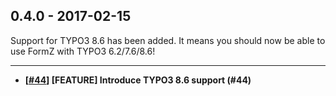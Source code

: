 0.4.0 - 2017-02-15
------------------

Support for TYPO3 8.6 has been added. It means you should now be able to use FormZ with TYPO3 6.2/7.6/8.6!

----

- **[[#44](https://github.com/romm/formz/pull/44)] [FEATURE] Introduce TYPO3 8.6 support (#44)**
